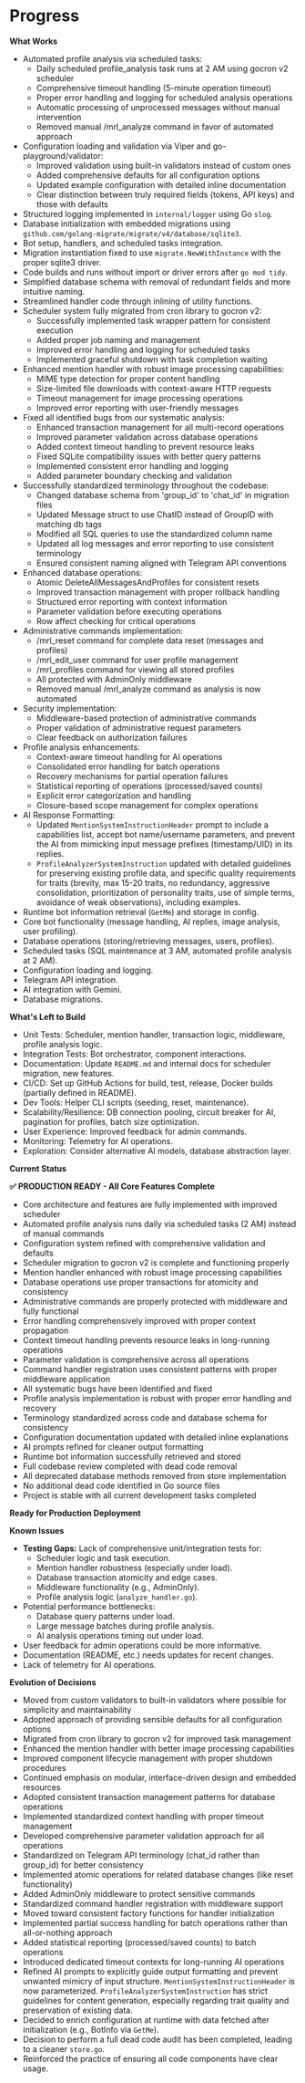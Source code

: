 # Progress

**What Works**

- Automated profile analysis via scheduled tasks:
  - Daily scheduled profile_analysis task runs at 2 AM using gocron v2 scheduler
  - Comprehensive timeout handling (5-minute operation timeout)
  - Proper error handling and logging for scheduled analysis operations
  - Automatic processing of unprocessed messages without manual intervention
  - Removed manual /mrl_analyze command in favor of automated approach
- Configuration loading and validation via Viper and go-playground/validator:
  - Improved validation using built-in validators instead of custom ones
  - Added comprehensive defaults for all configuration options
  - Updated example configuration with detailed inline documentation
  - Clear distinction between truly required fields (tokens, API keys) and those with defaults
- Structured logging implemented in `internal/logger` using Go `slog`.
- Database initialization with embedded migrations using `github.com/golang-migrate/migrate/v4/database/sqlite3`.
- Bot setup, handlers, and scheduled tasks integration.
- Migration instantiation fixed to use `migrate.NewWithInstance` with the proper sqlite3 driver.
- Code builds and runs without import or driver errors after `go mod tidy`.
- Simplified database schema with removal of redundant fields and more intuitive naming.
- Streamlined handler code through inlining of utility functions.
- Scheduler system fully migrated from cron library to gocron v2:
  - Successfully implemented task wrapper pattern for consistent execution
  - Added proper job naming and management
  - Improved error handling and logging for scheduled tasks
  - Implemented graceful shutdown with task completion waiting
- Enhanced mention handler with robust image processing capabilities:
  - MIME type detection for proper content handling
  - Size-limited file downloads with context-aware HTTP requests
  - Timeout management for image processing operations
  - Improved error reporting with user-friendly messages
- Fixed all identified bugs from our systematic analysis:
  - Enhanced transaction management for all multi-record operations
  - Improved parameter validation across database operations
  - Added context timeout handling to prevent resource leaks
  - Fixed SQLite compatibility issues with better query patterns
  - Implemented consistent error handling and logging
  - Added parameter boundary checking and validation
- Successfully standardized terminology throughout the codebase:
  - Changed database schema from 'group_id' to 'chat_id' in migration files
  - Updated Message struct to use ChatID instead of GroupID with matching db tags
  - Modified all SQL queries to use the standardized column name
  - Updated all log messages and error reporting to use consistent terminology
  - Ensured consistent naming aligned with Telegram API conventions
- Enhanced database operations:
  - Atomic DeleteAllMessagesAndProfiles for consistent resets
  - Improved transaction management with proper rollback handling
  - Structured error reporting with context information
  - Parameter validation before executing operations
  - Row affect checking for critical operations
- Administrative commands implementation:
  - /mrl_reset command for complete data reset (messages and profiles)
  - /mrl_edit_user command for user profile management
  - /mrl_profiles command for viewing all stored profiles
  - All protected with AdminOnly middleware
  - Removed manual /mrl_analyze command as analysis is now automated
- Security implementation:
  - Middleware-based protection of administrative commands
  - Proper validation of administrative request parameters
  - Clear feedback on authorization failures
- Profile analysis enhancements:
  - Context-aware timeout handling for AI operations
  - Consolidated error handling for batch operations
  - Recovery mechanisms for partial operation failures
  - Statistical reporting of operations (processed/saved counts)
  - Explicit error categorization and handling
  - Closure-based scope management for complex operations
- AI Response Formatting:
  - Updated `MentionSystemInstructionHeader` prompt to include a capabilities list, accept bot name/username parameters, and prevent the AI from mimicking input message prefixes (timestamp/UID) in its replies.
  - `ProfileAnalyzerSystemInstruction` updated with detailed guidelines for preserving existing profile data, and specific quality requirements for traits (brevity, max 15-20 traits, no redundancy, aggressive consolidation, prioritization of personality traits, use of simple terms, avoidance of weak observations), including examples.
- Runtime bot information retrieval (`GetMe`) and storage in config.
- Core bot functionality (message handling, AI replies, image analysis, user profiling).
- Database operations (storing/retrieving messages, users, profiles).
- Scheduled tasks (SQL maintenance at 3 AM, automated profile analysis at 2 AM).
- Configuration loading and logging.
- Telegram API integration.
- AI integration with Gemini.
- Database migrations.

**What's Left to Build**

- Unit Tests: Scheduler, mention handler, transaction logic, middleware, profile analysis logic.
- Integration Tests: Bot orchestrator, component interactions.
- Documentation: Update `README.md` and internal docs for scheduler migration, new features.
- CI/CD: Set up GitHub Actions for build, test, release, Docker builds (partially defined in README).
- Dev Tools: Helper CLI scripts (seeding, reset, maintenance).
- Scalability/Resilience: DB connection pooling, circuit breaker for AI, pagination for profiles, batch size optimization.
- User Experience: Improved feedback for admin commands.
- Monitoring: Telemetry for AI operations.
- Exploration: Consider alternative AI models, database abstraction layer.

**Current Status**

**✅ PRODUCTION READY - All Core Features Complete**

- Core architecture and features are fully implemented with improved scheduler
- Automated profile analysis runs daily via scheduled tasks (2 AM) instead of manual commands
- Configuration system refined with comprehensive validation and defaults
- Scheduler migration to gocron v2 is complete and functioning properly
- Mention handler enhanced with robust image processing capabilities
- Database operations use proper transactions for atomicity and consistency
- Administrative commands are properly protected with middleware and fully functional
- Error handling comprehensively improved with proper context propagation
- Context timeout handling prevents resource leaks in long-running operations
- Parameter validation is comprehensive across all operations
- Command handler registration uses consistent patterns with proper middleware application
- All systematic bugs have been identified and fixed
- Profile analysis implementation is robust with proper error handling and recovery
- Terminology standardized across code and database schema for consistency
- Configuration documentation updated with detailed inline explanations
- AI prompts refined for cleaner output formatting
- Runtime bot information successfully retrieved and stored
- Full codebase review completed with dead code removal
- All deprecated database methods removed from store implementation
- No additional dead code identified in Go source files
- Project is stable with all current development tasks completed

**Ready for Production Deployment**

**Known Issues**

- **Testing Gaps:** Lack of comprehensive unit/integration tests for:
  - Scheduler logic and task execution.
  - Mention handler robustness (especially under load).
  - Database transaction atomicity and edge cases.
  - Middleware functionality (e.g., AdminOnly).
  - Profile analysis logic (`analyze_handler.go`).
- Potential performance bottlenecks:
  - Database query patterns under load.
  - Large message batches during profile analysis.
  - AI analysis operations timing out under load.
- User feedback for admin operations could be more informative.
- Documentation (README, etc.) needs updates for recent changes.
- Lack of telemetry for AI operations.

**Evolution of Decisions**

- Moved from custom validators to built-in validators where possible for simplicity and maintainability
- Adopted approach of providing sensible defaults for all configuration options
- Migrated from cron library to gocron v2 for improved task management
- Enhanced the mention handler with better image processing capabilities
- Improved component lifecycle management with proper shutdown procedures
- Continued emphasis on modular, interface-driven design and embedded resources
- Adopted consistent transaction management patterns for database operations
- Implemented standardized context handling with proper timeout management
- Developed comprehensive parameter validation approach for all operations
- Standardized on Telegram API terminology (chat_id rather than group_id) for better consistency
- Implemented atomic operations for related database changes (like reset functionality)
- Added AdminOnly middleware to protect sensitive commands
- Standardized command handler registration with middleware support
- Moved toward consistent factory functions for handler initialization
- Implemented partial success handling for batch operations rather than all-or-nothing approach
- Added statistical reporting (processed/saved counts) to batch operations
- Introduced dedicated timeout contexts for long-running AI operations
- Refined AI prompts to explicitly guide output formatting and prevent unwanted mimicry of input structure. `MentionSystemInstructionHeader` is now parameterized. `ProfileAnalyzerSystemInstruction` has strict guidelines for content generation, especially regarding trait quality and preservation of existing data.
- Decided to enrich configuration at runtime with data fetched after initialization (e.g., BotInfo via `GetMe`).
- Decision to perform a full dead code audit has been completed, leading to a cleaner `store.go`.
- Reinforced the practice of ensuring all code components have clear usage.
